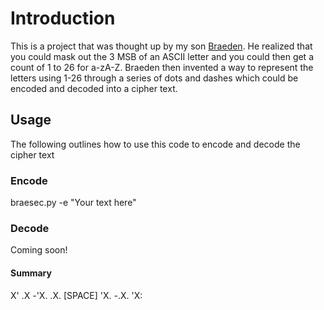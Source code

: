 # Introduction

This is a project that was thought up by my son [Braeden](http://braeden.logiodice.com).  He realized that you could mask out the 3 MSB of an ASCII letter
and you could then get a count of 1 to 26 for a-zA-Z.  Braeden then invented a way to represent the letters using 1-26 through a series of dots and dashes
which could be encoded and decoded into a cipher text.

## Usage
The following outlines how to use this code to encode and decode the cipher text

### Encode
braesec.py -e "Your text here"

### Decode
Coming soon!

#### Summary
X' .X -'X. .X. [SPACE] 'X. -.X. 'X:
